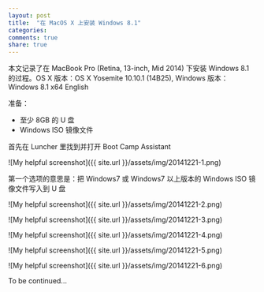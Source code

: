```yaml
---
layout: post
title:  "在 MacOS X 上安装 Windows 8.1"
categories:
comments: true
share: true
---
```

本文记录了在 MacBook Pro (Retina, 13-inch, Mid 2014) 下安装 Windows 8.1 的过程。OS X 版本：OS X Yosemite 10.10.1 (14B25), Windows 版本：Windows 8.1 x64 English

准备：


- 至少 8GB 的 U 盘
- Windows ISO 镜像文件


首先在 Luncher 里找到并打开 Boot Camp Assistant

![My helpful screenshot]({{ site.url }}/assets/img/20141221-1.png)

第一个选项的意思是：把 Windows7 或 Windows7 以上版本的 Windows ISO 镜像文件写入到 U 盘

![My helpful screenshot]({{ site.url }}/assets/img/20141221-2.png)


![My helpful screenshot]({{ site.url }}/assets/img/20141221-3.png)


![My helpful screenshot]({{ site.url }}/assets/img/20141221-4.png)


![My helpful screenshot]({{ site.url }}/assets/img/20141221-5.png)


![My helpful screenshot]({{ site.url }}/assets/img/20141221-6.png)

To be continued...
